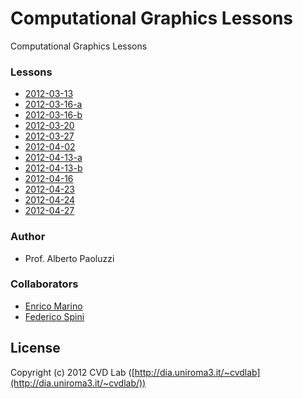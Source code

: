 # Computational Graphics Lessons

Computational Graphics Lessons

### Lessons

- [2012-03-13](https://github.com/cvdlab/cg-lessons/blob/master/lessons/2012-03-13/2012-03-13.pdf)
- [2012-03-16-a](https://github.com/cvdlab/cg-lessons/blob/master/lessons/2012-03-16-a/2012-03-16-a.pdf)
- [2012-03-16-b](https://github.com/cvdlab/cg-lessons/blob/master/lessons/2012-03-16-b/2012-03-16-b.pdf)
- [2012-03-20](https://github.com/cvdlab/cg-lessons/blob/master/lessons/2012-03-20/2012-03-20.pdf)
- [2012-03-27](https://github.com/cvdlab/cg-lessons/blob/master/lessons/2012-03-27/2012-03-27.pdf)
- [2012-04-02](https://github.com/cvdlab/cg-lessons/blob/master/lessons/2012-04-02/2012-04-02.js)
- [2012-04-13-a](https://github.com/cvdlab/cg-lessons/blob/master/lessons/2012-04-13-a/2012-04-13-a.pdf)
- [2012-04-13-b](https://github.com/cvdlab/cg-lessons/blob/master/lessons/2012-04-13-b/2012-04-13-b.pdf)
- [2012-04-16](https://github.com/cvdlab/cg-lessons/blob/master/lessons/2012-04-16/2012-04-16.pdf)
- [2012-04-23](https://github.com/cvdlab/cg-lessons/blob/master/lessons/2012-04-23/2012-04-23.pdf)
- [2012-04-24](https://github.com/cvdlab/cg-lessons/blob/master/lessons/2012-04-24/2012-04-24.pdf)
- [2012-04-27](https://github.com/cvdlab/cg-lessons/blob/master/lessons/2012-04-27/Readme.md)

### Author

- Prof. Alberto Paoluzzi

### Collaborators

- [Enrico Marino](http://onirame.no.de)
- [Federico Spini](http://spini.no.de)

## License

Copyright (c) 2012 CVD Lab ([http://dia.uniroma3.it/~cvdlab](http://dia.uniroma3.it/~cvdlab/))
